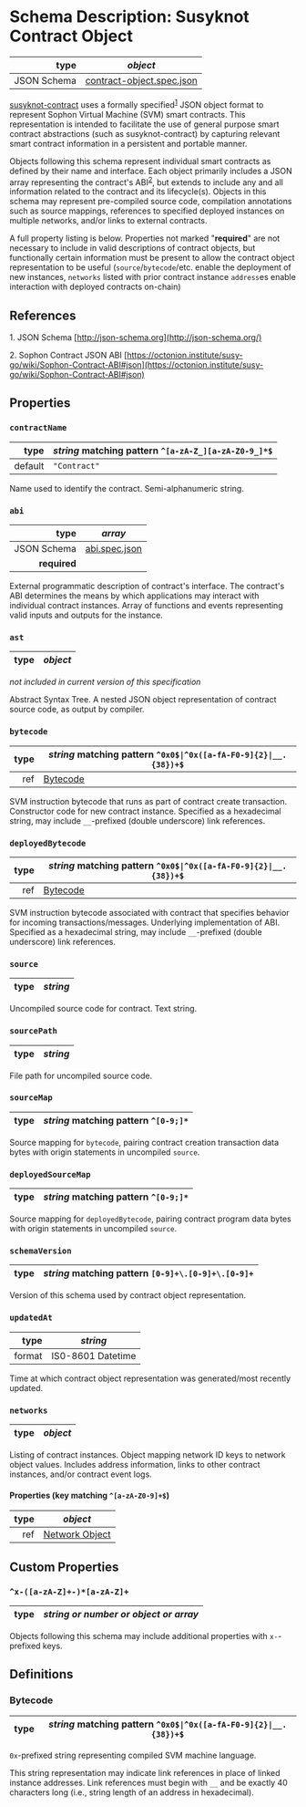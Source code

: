 # Schema Description: Susyknot Contract Object

| type | _object_ |
| ---: | ---- |
| JSON Schema | [contract-object.spec.json](spec/contract-object.spec.json) |


[susyknot-contract](https://github.com/susy-knotsuite/susyknot/tree/develop/packages/susyknot-contract) uses a
formally specified<sup>[1](#footnote-1)</sup> JSON object format to represent
Sophon Virtual Machine (SVM) smart contracts. This representation is intended
to facilitate the use of general purpose smart contract abstractions
(such as susyknot-contract) by capturing relevant smart contract information in a
persistent and portable manner.

Objects following this schema represent individual smart contracts as defined
by their name and interface. Each object primarily includes a JSON array
representing the contract's ABI<sup>[2](#footnote-2)</sup>, but extends to
include any and all information related to the contract and its lifecycle(s).
Objects in this schema may represent pre-compiled source code, compilation
annotations such as source mappings, references to specified deployed instances
on multiple networks, and/or links to external contracts.

A full property listing is below. Properties not marked "**required**" are not
necessary to include in valid descriptions of contract objects, but functionally
certain information must be present to allow the contract object representation
to be useful (`source`/`bytecode`/etc. enable the deployment of new instances,
`networks` listed with prior contract instance `address`es enable interaction
with deployed contracts on-chain)


## References

<a name="footnote-1">1.</a> JSON Schema [http://json-schema.org](http://json-schema.org/)

<a name="footnote-2">2.</a> Sophon Contract JSON ABI [https://octonion.institute/susy-go/wiki/Sophon-Contract-ABI#json](https://octonion.institute/susy-go/wiki/Sophon-Contract-ABI#json)



## Properties


### `contractName`

| type | _string_ matching pattern `^[a-zA-Z_][a-zA-Z0-9_]*$` |
| ---: | ---- |
| default | `"Contract"` |


Name used to identify the contract. Semi-alphanumeric string.


### `abi`

| type | _array_ |
| ---: | ---- |
| JSON Schema | [abi.spec.json](spec/abi.spec.json) |
| **required** |

External programmatic description of contract's interface. The contract's ABI
determines the means by which applications may interact with individual contract
instances. Array of functions and events representing valid inputs and outputs
for the instance.


### `ast`

| type | _object_ |
| ---: | ---- |

_not included in current version of this specification_

Abstract Syntax Tree. A nested JSON object representation of contract source
code, as output by compiler.



### `bytecode`

| type | _string_ matching pattern `^0x0$\|^0x([a-fA-F0-9]{2}\|__.{38})+$` |
| ---: | ---- |
| ref | [Bytecode](#contract-object--bytecode) |


SVM instruction bytecode that runs as part of contract create transaction.
Constructor code for new contract instance.
Specified as a hexadecimal string, may include `__`-prefixed (double underscore)
link references.



### `deployedBytecode`

| type | _string_ matching pattern `^0x0$\|^0x([a-fA-F0-9]{2}\|__.{38})+$` |
| ---: | ---- |
| ref | [Bytecode](#contract-object--bytecode) |


SVM instruction bytecode associated with contract that specifies behavior for
incoming transactions/messages. Underlying implementation of ABI.
Specified as a hexadecimal string, may include `__`-prefixed (double underscore)
link references.


### `source`

| type | _string_ |
| ---: | ---- |


Uncompiled source code for contract. Text string.


### `sourcePath`

| type | _string_ |
| ---: | ---- |

File path for uncompiled source code.


### `sourceMap`

| type | _string_ matching pattern `^[0-9;]*` |
| ---: | ---- |


Source mapping for `bytecode`, pairing contract creation transaction data bytes
with origin statements in uncompiled `source`.


### `deployedSourceMap`

| type | _string_ matching pattern `^[0-9;]*` |
| ---: | ---- |

Source mapping for `deployedBytecode`, pairing contract program data bytes
with origin statements in uncompiled `source`.


### `schemaVersion`

| type | _string_ matching pattern `[0-9]+\.[0-9]+\.[0-9]+` |
| ---: | ---- |

Version of this schema used by contract object representation.



### `updatedAt`

| type | _string_ |
| ---: | ---- |
| format | IS0-8601 Datetime |


Time at which contract object representation was generated/most recently
updated.


### `networks`

| type | _object_ |
| ---: | ---- |

Listing of contract instances. Object mapping network ID keys to network object
values. Includes address information, links to other contract instances, and/or
contract event logs.

#### Properties (key matching `^[a-zA-Z0-9]+$`)

| type | _object_ |
| ---: | ---- |
| ref | [Network Object](network-object.spec.md) |


## Custom Properties

### `^x-([a-zA-Z]+-)*[a-zA-Z]+`

| type | _string or number or object or array_ |
| ---: | ---- |

Objects following this schema may include additional properties with
`x-`-prefixed keys.



## Definitions




### <a name="contract-object--bytecode">Bytecode</a>

| type | _string_ matching pattern `^0x0$\|^0x([a-fA-F0-9]{2}\|__.{38})+$` |
| ---: | ---- |

`0x`-prefixed string representing compiled SVM machine language.

This string representation may indicate link references in place of
linked instance addresses. Link references must begin with `__` and be exactly
40 characters long (i.e., string length of an address in hexadecimal).
